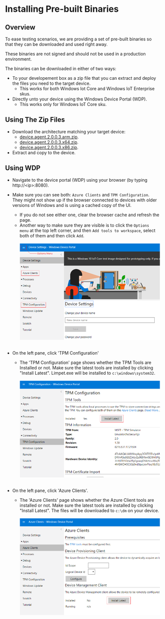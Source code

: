 # Installing Pre-built Binaries

## Overview

To ease testing scenarios, we are providing a set of pre-built binaries so that they can be downloaded and used right away.

These binaries are not signed and should not be used in a production environment.

The binaries can be downloaded in either of two ways:
- To your developement box as a zip file that you can extract and deploy the files you need to the target device.
    - This works for both Windows Iot Core and Windows IoT Enterprise skus.
- Directly unto your device using the Windows Device Portal (WDP).
    - This works only for Windows IoT Core sku.

## Using The Zip Files

- Download the architecture matching your target device:
    - [device.agent.2.0.0.3.arm.zip](../../downloads/device.agent.2.0.0.3.arm.zip).
    - [device.agent.2.0.0.3.x64.zip](../../downloads/device.agent.2.0.0.3.x64.zip).
    - [device.agent.2.0.0.3.x86.zip](../../downloads/device.agent.2.0.0.3.x86.zip).
- Extract and copy to the device.

## Using WDP

- Navigate to the device portal (WDP) using your browser (by typing http://&lt;ip&gt;:8080).
- Make sure you can see both: `Azure Clients` and `TPM Configuration`. They might not show up if the browser connected to devices with older versions of Windows and is using a cached copy of the UI.
    - If you do not see either one, clear the browser cache and refresh the page.
    - Another way to make sure they are visible is to click the `Options menu` at the top left corner, and then `Add tools to workspace`, select both of them and then click `Add`.
    <br/><br/><img src="wdp-menu.png" /><br/><br/>

- On the left pane, click 'TPM Configuration'
    - The 'TPM Configuration' page shows whether the TPM Tools are Installed or not. Make sure the latest tools are installed by clicking "Install Latest". Limpet.exe will be installed to `c:\windows\system32`.
      <br/><br/><img src="wdp-limpet-0.png"/><br/><br/>

- On the left pane, click 'Azure Clients'.
    - The 'Azure Clients' page shows whether the Azure Client tools are installed or not. Make sure the latest tools are installed by clicking "Install Latest". The files will be downloaded to `c:\dm` on your device.
      <br/><br/><img src="wdp-device-agent-0.png"/><br/><br/>
